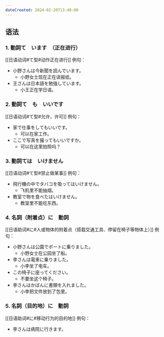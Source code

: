 ```yaml
---
dateCreated: 2024-02-20T13:40:00
---
```

## 语法
### 1. 動詞て　います　（正在进行）
[[日语动词#て型#动作正在进行]]
例句：
- 小野さんは今新聞を読んでいます。
	- 小野女士现在正在读报纸。
- 王さんは日本語を勉強しています。
	- 小王正在学日语。
### 2. 動詞て　も　いいです
[[日语动词#て型#允许，许可]]
例句：
- 家で仕事をしてもいいです。
	- 可以在家工作。
- ここで写真を撮ってもいいですか。
	- 可以在这里拍照吗？
### 3. 動詞ては　いけません
[[日语动词#て型#禁止做某事]]
例句：
- 飛行機の中でタバコを吸ってはいけません。
	- 飞机里不能抽烟。
- 教室で物を食べたはいけません。
	- 教室里不能吃东西。
### 4. 名詞（附着点）に　動詞
[[日语助词#に#人或物体的附着点（搭载交通工具、停留在椅子等物体上）]]
例句：
- 小野さんは公園でボートに乗りました。
	- 小野女士在公园坐了船。
- 李さんは電車に乗りました。
	- 小李坐了电车。
- この椅子に座ってください。
	- 不要坐这个椅子。
- 李さんはかばんに書類を入れました。
	- 小李把文件放到了包里。
### 5. 名詞（目的地）に　動詞
[[日语助词#に#移动行为的目的地]]
例句：
- 李さんは病院に行きます。
